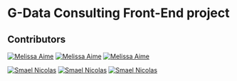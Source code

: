 # G-Data Consulting Front-End project

## Contributors

[![Melissa Aime](https://img.shields.io/badge/Aime%20Melissa-green)](https://github.com/MelissaAime) [![Melissa Aime](https://img.shields.io/badge/LinkedIn%20-blue)](https://github.com/MelissaAime) [![Melissa Aime](https://img.shields.io/badge/Git%20Hub-blue)](https://github.com/MelissaAime)

[![Smael Nicolas](https://img.shields.io/badge/Smael%20Nicolas-green)](https://github.com/SmaelNicolas) [![Smael Nicolas](https://img.shields.io/badge/LinkedIn%20-blue)](https://www.linkedin.com/in/smaeln/) [![Smael Nicolas](https://img.shields.io/badge/Git%20Hub-blue)](https://github.com/SmaelNicolas)
